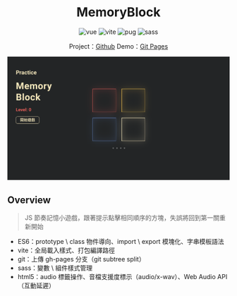 <h1 align="center">MemoryBlock</h1>
<p align="center">
    <img src="https://img.shields.io/badge/vue-3.0.0-brightgreen" alt="vue" />
    <img src="https://img.shields.io/badge/vite-1.0.0--rc.4-blue" alt="vite" />
    <img src="https://img.shields.io/badge/pug-3.0.0-684c00" alt="pug" />
    <img src="https://img.shields.io/badge/sass-1.26.11-ff69b4" alt="sass" />
</p>
<p align="center">
    Project：<a href="https://github.com/evilz0212/ex-js-memoryblock/">Github</a>
	Demo：<a href="https://evilz0212.github.io/ex-js-memoryblock/">Git Pages</a>
<p>

![memoryblock](./public/preview.png)

## Overview
> JS 節奏記憶小遊戲，跟著提示點擊相同順序的方塊，失誤將回到第一關重新開始

-   ES6：prototype \ class 物件導向、import \ export 模塊化、字串模板語法
-   vite：全局載入樣式、打包編譯路徑
-   git：上傳 gh-pages 分支（git subtree split）
-   sass：變數 \ 組件樣式管理
-   html5：audio 標籤操作、音檔支援度標示（audio/x-wav）、Web Audio API（互動延遲）
